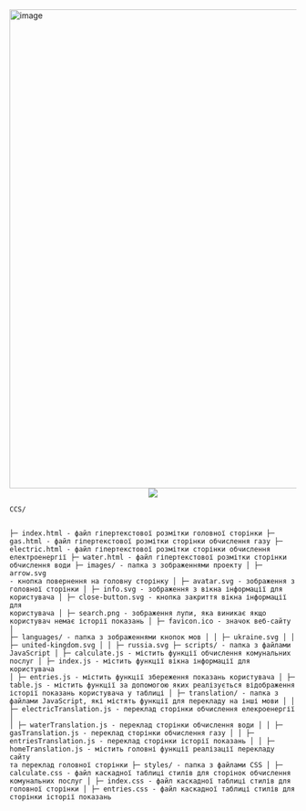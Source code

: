 
<img width="839" alt="image" align = "center" src="https://user-images.githubusercontent.com/77882873/173104763-978c8087-9194-4b9e-a057-dcde724dd09c.png">


<div class = "badges" align = "center">
<img align = "center" src = "https://img.shields.io/badge/release-1.0-brightgreen">
  </div>
  
  <p></p>
<pre><code class="has-line-data" data-line-start="1" data-line-end="30">CCS/

├─ index.html - файл гіпертекстової розмітки головної сторінки
├─ gas.html - файл гіпертекстової розмітки сторінки обчислення газу
├─ electric.html - файл гіпертекстової розмітки сторінки обчислення електроенергії
├─ water.html - файл гіпертекстової розмітки сторінки обчислення води
├─ images/ - папка з зображеннями проекту
│  ├─ arrow.svg - кнопка повернення на головну сторінку
│  ├─ avatar.svg - зображення з головної сторінки
│  ├─ info.svg - зображення з вікна інформації для користувача
│  ├─ close-button.svg - кнопка закриття вікна інформації для користувача
│  ├─ search.png - зображення лупи, яка виникає якщо користувач немає історії показань
│  ├─ favicon.ico - значок веб-сайту
│  ├─ languages/ - папка з зображеннями кнопок мов
│  │  ├─ ukraine.svg
│  │  ├─ united-kingdom.svg
│  │  ├─ russia.svg
├─ scripts/ - папка з файлами JavaScript
│  ├─ calculate.js - містить функції обчислення комунальних послуг
│  ├─ index.js - містить функції вікна інформації для користувача
│  ├─ entries.js - містить функції збереження показань користувача
│  ├─ table.js - містить функції за допомогою яких реалізується відображення історії показань користувача у таблиці
│  ├─ translation/ - папка з файлами JavaScript, які містять функції для перекладу на інші мови
│  │  ├─ electricTranslation.js - переклад сторінки обчислення елекроенергії
│  │  ├─ waterTranslation.js - переклад сторінки обчислення води
│  │  ├─ gasTranslation.js - переклад сторінки обчислення газу
│  │  ├─ entriesTranslation.js - переклад сторінки історії показань
│  │  ├─ homeTranslation.js - містить головні функції реалізації перекладу сайту та переклад головної сторінки
├─ styles/ - папка з файлами CSS
│  ├─ calculate.css - файл каскадної таблиці стилів для сторінок обчислення комунальних послуг
│  ├─ index.css - файл каскадної таблиці стилів для головної сторінки
│  ├─ entries.css - файл каскадної таблиці стилів для сторінки історії показань
</code></pre>
